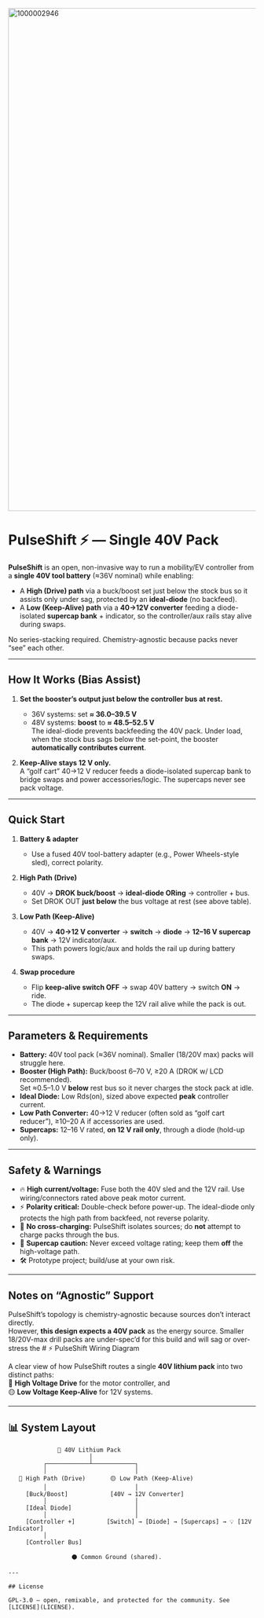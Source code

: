 <img width="1024" height="1024" alt="1000002946" src="https://github.com/user-attachments/assets/cc6244fe-563f-46c8-84c0-43e4a6bf1659" />

# PulseShift ⚡ — Single 40V Pack

**PulseShift** is an open, non-invasive way to run a mobility/EV controller from a **single 40V tool battery** (≈36V nominal) while enabling:
- A **High (Drive) path** via a buck/boost set just below the stock bus so it assists only under sag, protected by an **ideal-diode** (no backfeed).
- A **Low (Keep-Alive) path** via a **40→12V converter** feeding a diode-isolated **supercap bank** + indicator, so the controller/aux rails stay alive during swaps.

No series-stacking required. Chemistry-agnostic because packs never “see” each other.

---




## How It Works (Bias Assist)

1. **Set the booster’s output just below the controller bus at rest.**  
   - 36V systems: set **≈ 36.0–39.5 V**  
   - 48V systems: **boost** to **≈ 48.5–52.5 V**  
   The ideal-diode prevents backfeeding the 40V pack. Under load, when the stock bus sags below the set-point, the booster **automatically contributes current**.

2. **Keep-Alive stays 12 V only.**  
   A “golf cart” 40→12 V reducer feeds a diode-isolated supercap bank to bridge swaps and power accessories/logic. The supercaps never see pack voltage.

---

## Quick Start

1. **Battery & adapter**
   - Use a fused 40V tool-battery adapter (e.g., Power Wheels-style sled), correct polarity.

2. **High Path (Drive)**
   - 40V → **DROK buck/boost** → **ideal-diode ORing** → controller + bus.
   - Set DROK OUT **just below** the bus voltage at rest (see above table).

3. **Low Path (Keep-Alive)**
   - 40V → **40→12 V converter** → **switch** → **diode** → **12–16 V supercap bank** → 12V indicator/aux.
   - This path powers logic/aux and holds the rail up during battery swaps.

4. **Swap procedure**
   - Flip **keep-alive switch OFF** → swap 40V battery → switch **ON** → ride.
   - The diode + supercap keep the 12V rail alive while the pack is out.

---

## Parameters & Requirements

- **Battery:** 40V tool pack (≈36V nominal). Smaller (18/20V max) packs will struggle here.
- **Booster (High Path):** Buck/boost 6–70 V, ≥20 A (DROK w/ LCD recommended).  
  Set ≈0.5–1.0 V **below** rest bus so it never charges the stock pack at idle.
- **Ideal Diode:** Low Rds(on), sized above expected **peak** controller current.
- **Low Path Converter:** 40→12 V reducer (often sold as “golf cart reducer”), ≥10–20 A if accessories are used.
- **Supercaps:** 12–16 V rated, **on 12 V rail only**, through a diode (hold-up only).

---

## Safety & Warnings

- 🔥 **High current/voltage:** Fuse both the 40V sled and the 12V rail. Use wiring/connectors rated above peak motor current.
- ⚡ **Polarity critical:** Double-check before power-up. The ideal-diode only protects the high path from backfeed, not reverse polarity.
- 🧯 **No cross-charging:** PulseShift isolates sources; do **not** attempt to charge packs through the bus.
- 🔋 **Supercap caution:** Never exceed voltage rating; keep them **off** the high-voltage path.
- 🛠️ Prototype project; build/use at your own risk.

---

## Notes on “Agnostic” Support

PulseShift’s topology is chemistry-agnostic because sources don’t interact directly.  
However, **this design expects a 40V pack** as the energy source. Smaller 18/20V-max drill packs are under-spec’d for this build and will sag or over-stress the # ⚡ PulseShift Wiring Diagram

A clear view of how PulseShift routes a single **40V lithium pack** into two distinct paths:  
🔴 **High Voltage Drive** for the motor controller, and  
🟡 **Low Voltage Keep-Alive** for 12V systems.

---

## 📊 System Layout

```text
              🔋 40V Lithium Pack
                       │
          ┌────────────┴────────────┐
          │                         │
   🔴 High Path (Drive)       🟡 Low Path (Keep-Alive)
          │                         │
     [Buck/Boost]            [40V → 12V Converter]
          │                         │
     [Ideal Diode]                  │
          │                         │
     [Controller +]         [Switch] → [Diode] → [Supercaps] → 💡 [12V Indicator]
          │
     [Controller Bus]

                  ⚫ Common Ground (shared).

---

## License

GPL-3.0 — open, remixable, and protected for the community. See [LICENSE](LICENSE).



